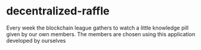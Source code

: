 # decentralized-raffle
Every week the blockchain league gathers to watch a little knowledge pill given by our own members. The members are chosen using this application developed by ourselves
